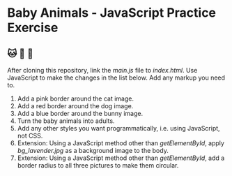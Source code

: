 # Baby Animals - JavaScript Practice Exercise
## :cat: :dog: :rabbit:

After cloning this repository, link the *main.js* file to *index.html*.
Use JavaScript to make the changes in the list below. Add any markup you need to.

1. Add a pink border around the cat image.
2. Add a red border around the dog image.
3. Add a blue border around the bunny image.
4. Turn the baby animals into adults.
5. Add any other styles you want programmatically, i.e. using JavaScript, not CSS.
6. Extension: Using a JavaScript method other than *getElementById*, apply *bg_lavender.jpg* as a background image to the body.  
7. Extension: Using a JavaScript method other than *getElementById*, add a border radius to all three pictures to make them circular. 
